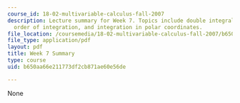 ```yaml
---
course_id: 18-02-multivariable-calculus-fall-2007
description: Lecture summary for Week 7. Topics include double integrals, exchanging
  order of integration, and integration in polar coordinates.
file_location: /coursemedia/18-02-multivariable-calculus-fall-2007/b650aa66e211773df2cb871ae60e56de_lec_week7.pdf
file_type: application/pdf
layout: pdf
title: Week 7 Summary
type: course
uid: b650aa66e211773df2cb871ae60e56de

---
```

None